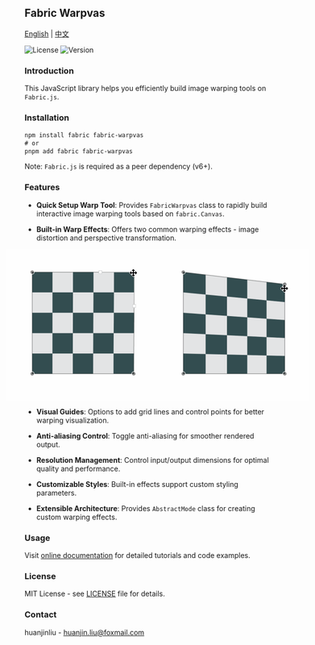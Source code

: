 ## Fabric Warpvas

[English](README.md) | [中文](README.cn.md)

![License](https://img.shields.io/badge/license-MIT-blue.svg)
![Version](https://img.shields.io/badge/version-1.1.1-green.svg)

### Introduction

This JavaScript library helps you efficiently build image warping tools on `Fabric.js`.

### Installation

```shell
npm install fabric fabric-warpvas
# or
pnpm add fabric fabric-warpvas
```

Note: `Fabric.js` is required as a peer dependency (v6+).

### Features

- **Quick Setup Warp Tool**: Provides `FabricWarpvas` class to rapidly build interactive image warping tools based on `fabric.Canvas`.

- **Built-in Warp Effects**: Offers two common warping effects - image distortion and perspective transformation.

  <div style="display: flex; justify-content: center;">
    <img src="https://raw.githubusercontent.com/huanjinliu/fabric-warpvas/master/docs/resources/gifs/warp.gif" alt="warp" />
    <img src="https://raw.githubusercontent.com/huanjinliu/fabric-warpvas/master/docs/resources/gifs/perspective.gif" alt="perspective" />
  </div>

- **Visual Guides**: Options to add grid lines and control points for better warping visualization.

- **Anti-aliasing Control**: Toggle anti-aliasing for smoother rendered output.

- **Resolution Management**: Control input/output dimensions for optimal quality and performance.

- **Customizable Styles**: Built-in effects support custom styling parameters.

- **Extensible Architecture**: Provides `AbstractMode` class for creating custom warping effects.

### Usage

Visit [online documentation](https://huanjinliu.github.io/fabric-warpvas/) for detailed tutorials and code examples.

### License

MIT License - see [LICENSE](LICENSE) file for details.

### Contact

huanjinliu - [huanjin.liu@foxmail.com](mailto:huanjin.liu@foxmail.com)

